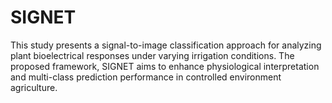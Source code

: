 # SIGNET
This study presents a signal-to-image classification approach for analyzing plant bioelectrical responses under varying irrigation conditions. The proposed framework, SIGNET aims to enhance physiological interpretation and multi-class prediction performance in controlled environment agriculture.
